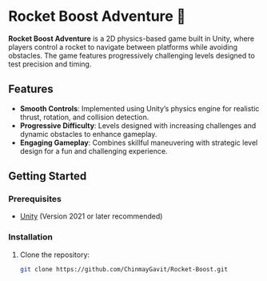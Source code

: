 # Rocket Boost Adventure 🚀

**Rocket Boost Adventure** is a 2D physics-based game built in Unity, where players control a rocket to navigate between platforms while avoiding obstacles. The game features progressively challenging levels designed to test precision and timing.

## Features
- **Smooth Controls**: Implemented using Unity’s physics engine for realistic thrust, rotation, and collision detection.
- **Progressive Difficulty**: Levels designed with increasing challenges and dynamic obstacles to enhance gameplay.
- **Engaging Gameplay**: Combines skillful maneuvering with strategic level design for a fun and challenging experience.

## Getting Started
### Prerequisites
- [Unity](https://unity.com/) (Version 2021 or later recommended)

### Installation
1. Clone the repository:
   ```bash
   git clone https://github.com/ChinmayGavit/Rocket-Boost.git
